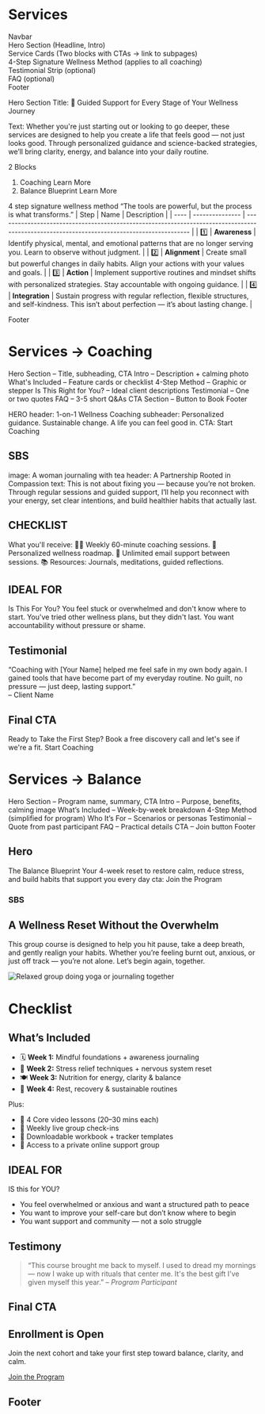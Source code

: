 # Services
Navbar  
Hero Section (Headline, Intro)  
Service Cards (Two blocks with CTAs → link to subpages)  
4-Step Signature Wellness Method (applies to all coaching)  
Testimonial Strip (optional)  
FAQ (optional)  
Footer

Hero Section
Title:
🌿 Guided Support for Every Stage of Your Wellness Journey

Text:
Whether you're just starting out or looking to go deeper, these services are designed to help you create a life that feels good — not just looks good. Through personalized guidance and science-backed strategies, we’ll bring clarity, energy, and balance into your daily routine.

2 Blocks
1. Coaching 
   Learn More
2. Balance Blueprint
    Learn More

4 step signature wellness method
“The tools are powerful, but the process is what transforms.”
| Step  | Name            | Description                                                                                                                                |
| ----  | --------------- | ------------------------------------------------------------------------------------------------------------------------------------------ |
| 1️⃣    | **Awareness**   | Identify physical, mental, and emotional patterns that are no longer serving you. Learn to observe without judgment.                       |
| 2️⃣    | **Alignment**   | Create small but powerful changes in daily habits. Align your actions with your values and goals.                                          |
| 3️⃣    | **Action**      | Implement supportive routines and mindset shifts with personalized strategies. Stay accountable with ongoing guidance.                     |
| 4️⃣    | **Integration** | Sustain progress with regular reflection, flexible structures, and self-kindness. This isn’t about perfection — it’s about lasting change. |

Footer

# Services -> Coaching
Hero Section – Title, subheading, CTA
Intro – Description + calming photo
What's Included – Feature cards or checklist
4-Step Method – Graphic or stepper
Is This Right for You? – Ideal client descriptions
Testimonial – One or two quotes
FAQ – 3-5 short Q&As
CTA Section – Button to Book
Footer

HERO 
header: 1-on-1 Wellness Coaching
subheader: Personalized guidance. Sustainable change. A life you can feel good in.
CTA: Start Coaching

## SBS
image: A woman journaling with tea
header: A Partnership Rooted in Compassion
text: This is not about fixing you — because you’re not broken. Through regular sessions and guided support, I’ll help you reconnect with your energy, set clear intentions, and build healthier habits that actually last.


## CHECKLIST
What you'll receive:
🧘‍♀️ Weekly 60-minute coaching sessions.
📌 Personalized wellness roadmap.
📩 Unlimited email support between sessions.
📚 Resources: Journals, meditations, guided reflections.

## IDEAL FOR
Is This For You?
You feel stuck or overwhelmed and don't know where to start.
You've tried other wellness plans, but they didn't last.
You want accountability without pressure or shame.

## Testimonial
“Coaching with [Your Name] helped me feel safe in my own body again. I gained tools that have become part of my everyday routine. No guilt, no pressure — just deep, lasting support.”  
– Client Name

## Final CTA
Ready to Take the First Step?
Book a free discovery call and let's see if we're a fit.
Start Coaching

# Services -> Balance
Hero Section – Program name, summary, CTA
Intro – Purpose, benefits, calming image
What’s Included – Week-by-week breakdown
4-Step Method (simplified for program)
Who It’s For – Scenarios or personas
Testimonial – Quote from past participant
FAQ – Practical details
CTA – Join button
Footer

## Hero
The Balance Blueprint
Your 4-week reset to restore calm, reduce stress, and build habits that support you every day
cta: Join the Program

### SBS
<h2>A Wellness Reset Without the Overwhelm</h2>
<p>This group course is designed to help you hit pause, take a deep breath, and gently realign your habits. Whether you’re feeling burnt out, anxious, or just off track — you’re not alone. Let’s begin again, together.</p>
<img alt="Relaxed group doing yoga or journaling together">

# Checklist
<h2>What’s Included</h2>
<ul>
  <li>🗓️ <strong>Week 1:</strong> Mindful foundations + awareness journaling</li>
  <li>🧘 <strong>Week 2:</strong> Stress relief techniques + nervous system reset</li>
  <li>🍽️ <strong>Week 3:</strong> Nutrition for energy, clarity & balance</li>
  <li>🌙 <strong>Week 4:</strong> Rest, recovery & sustainable routines</li>
</ul>

<p>Plus:</p>
<ul>
  <li>🎥 4 Core video lessons (20–30 mins each)</li>
  <li>📅 Weekly live group check-ins</li>
  <li>📓 Downloadable workbook + tracker templates</li>
  <li>💬 Access to a private online support group</li>
</ul>

## IDEAL FOR
IS this for YOU?
<ul>
  <li>You feel overwhelmed or anxious and want a structured path to peace</li>
  <li>You want to improve your self-care but don’t know where to begin</li>
  <li>You want support and community — not a solo struggle</li>
</ul>

## Testimony
<blockquote>
  “This course brought me back to myself. I used to dread my mornings — now I wake up with rituals that center me. It's the best gift I've given myself this year.”  
  <cite>– Program Participant</cite>
</blockquote>

## Final CTA
<h2>Enrollment is Open</h2>
<p>Join the next cohort and take your first step toward balance, clarity, and calm.</p>
<a class="btn-primary" href="#join">Join the Program</a>

## Footer
